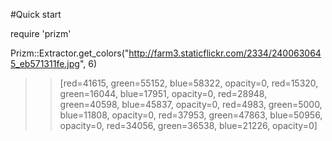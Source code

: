 #Quick start

require 'prizm'

Prizm::Extractor.get_colors("http://farm3.staticflickr.com/2334/2400630645_eb571311fe.jpg", 6)

>> [red=41615, green=55152, blue=58322, opacity=0, red=15320, green=16044, blue=17951, opacity=0, red=28948, green=40598, blue=45837, opacity=0, red=4983, green=5000, blue=11808, opacity=0, red=37953, green=47863, blue=50956, opacity=0, red=34056, green=36538, blue=21226, opacity=0] 
